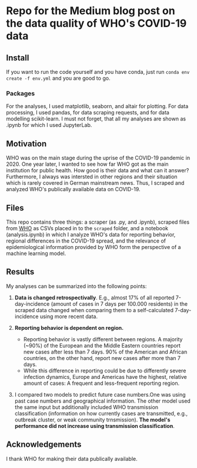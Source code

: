 # Repo for the Medium blog post on the data quality of WHO's COVID-19 data

## Install

If you want to run the code yourself and you have conda, just run `conda env create -f env.yml` and you are good to go.

### Packages

For the analyses, I used matplotlib, seaborn, and altair for plotting. For data processing, I used pandas, for data scraping requests, and for data modelling scikit-learn. I must not forget, that all my analyses are shown as .ipynb for which I used JupyterLab.

## Motivation

WHO was on the main stage during the uprise of the COVID-19 pandemic in 2020. One year later, I wanted to see how far WHO got as the main institution for public health. How good is their data and what can it answer? Furthermore, I always was intersted in other regions and their situation which is rarely covered in German mainstream news. Thus, I scraped and analyzed WHO's publically available data on COVID-19.

## Files

This repo contains three things: a scraper (as .py, and .ipynb), scraped files from [WHO](https://covid19.who.int/table) as CSVs placed in to the `scraped` folder, and a notebook (analysis.ipynb) in which I analyze WHO's data for reporting behavior, regional differences in the COVID-19 spread, and the relevance of epidemiological information provided by WHO form the perspective of a machine learning model.

## Results

My analyses can be summarized into the following points:

1. **Data is changed retrospectivally**. E.g., almost 17% of all reported 7-day-incidence (amount of cases in 7 days per 100.000 residents) in the scraped data changed when comparing them to a self-calculated 7-day-incidence using more recent data.

2. **Reporting behavior is dependent on region.**
    - Reporting behavior is vastly different between regions. A majority (~90%) of the European and the Middle Eastern countries report new cases after less than 7 days. 90% of the American and African countries, on the other hand, report new cases after more than 7 days. 
    - While this difference in reporting could be due to differently severe infection dynamics, Europe and Americas have the highest, relative amount of cases: A frequent and less-frequent reporting region.
3. I compared two models to predict future case numbers.One was using past case numbers and geographical information. The other model used the same input but additionally included WHO transmission classification (information on how currently cases are transmitted, e.g., outbreak cluster, or weak community trnsmission). **The model's performance did not increase using transmission classification**.

## Acknowledgements

I thank WHO for making their data publically available.

